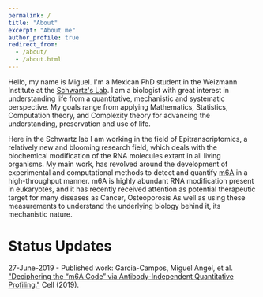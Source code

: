 ```yaml
---
permalink: /
title: "About"
excerpt: "About me"
author_profile: true
redirect_from: 
  - /about/
  - /about.html
---
```


Hello, my name is Miguel. I'm a Mexican PhD student in the Weizmann Institute at the [Schwartz's Lab](http://www.weizmann.ac.il/molgen/Schwartz/). I am a biologist with great interest in understanding life from a quantitative, mechanistic and systematic perspective. My goals range from applying Mathematics, Statistics, Computation theory, and Complexity theory for advancing the understanding, preservation and use of life.

Here in the Schwartz lab I am working in the field of Epitranscriptomics, a relatively new and blooming research field, which deals with the biochemical modification of the RNA molecules extant in all living organisms. My main work, has revolved around the development of experimental and computational methods to detect and quantify [m6A](https://en.wikipedia.org/wiki/N6-Methyladenosine) in a high-throughput manner. m6A is highly abundant RNA modification present in eukaryotes, and it has recently received attention as potential therapeutic target for many diseases as Cancer, Osteoporosis As well as using these measurements to understand the underlying biology behind it, its mechanistic nature. 

Status Updates
==============

27-June-2019 - Published work: Garcia-Campos, Miguel Angel, et al. ["Deciphering the “m6A Code” via Antibody-Independent Quantitative Profiling."](https://www.cell.com/cell/fulltext/S0092-8674(19)30676-2) Cell (2019).
